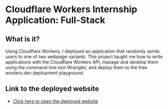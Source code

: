 # Cloudflare Workers Internship Application: Full-Stack

## What is it?

Using Cloudflare Workers, I deployed an application that randomly sends users to one of two webpage variants. This project taught me how to write applications with the Cloudflare Workers API, manage and develop them using the command-line tool Wrangler, and deploy them to the free workers.dev deployment playground.

## Link to the deployed website

- [Click here to open the deployed website](webpage-randomizer.rakshit-kumar.workers.dev/)
